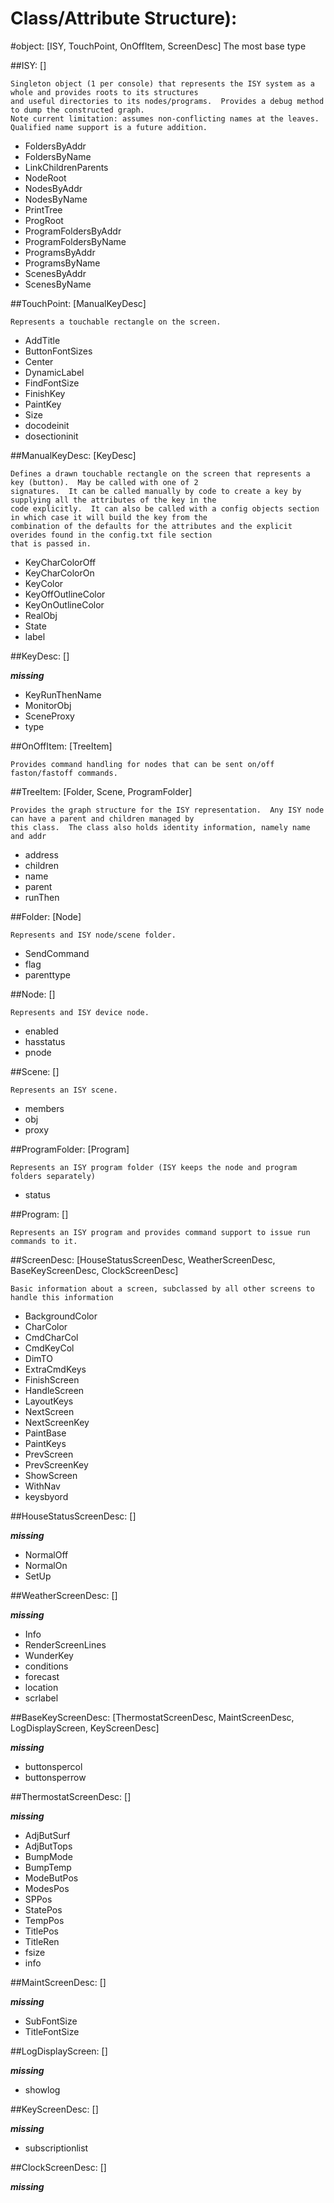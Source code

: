 # Class/Attribute Structure):


#object: [ISY, TouchPoint, OnOffItem, ScreenDesc]
The most base type

##ISY: []

	Singleton object (1 per console) that represents the ISY system as a whole and provides roots to its structures
	and useful directories to its nodes/programs.  Provides a debug method to dump the constructed graph.
	Note current limitation: assumes non-conflicting names at the leaves.  Qualified name support is a future addition.
	
*  FoldersByAddr
*  FoldersByName
*  LinkChildrenParents
*  NodeRoot
*  NodesByAddr
*  NodesByName
*  PrintTree
*  ProgRoot
*  ProgramFoldersByAddr
*  ProgramFoldersByName
*  ProgramsByAddr
*  ProgramsByName
*  ScenesByAddr
*  ScenesByName

##TouchPoint: [ManualKeyDesc]

	Represents a touchable rectangle on the screen.
	
*  AddTitle
*  ButtonFontSizes
*  Center
*  DynamicLabel
*  FindFontSize
*  FinishKey
*  PaintKey
*  Size
*  docodeinit
*  dosectioninit

##ManualKeyDesc: [KeyDesc]

	Defines a drawn touchable rectangle on the screen that represents a key (button).  May be called with one of 2
	signatures.  It can be called manually by code to create a key by supplying all the attributes of the key in the
	code explicitly.  It can also be called with a config objects section in which case it will build the key from the
	combination of the defaults for the attributes and the explicit overides found in the config.txt file section
	that is passed in.
	
*  KeyCharColorOff
*  KeyCharColorOn
*  KeyColor
*  KeyOffOutlineColor
*  KeyOnOutlineColor
*  RealObj
*  State
*  label

##KeyDesc: []

***missing***

*  KeyRunThenName
*  MonitorObj
*  SceneProxy
*  type

##OnOffItem: [TreeItem]

	Provides command handling for nodes that can be sent on/off faston/fastoff commands.
	

##TreeItem: [Folder, Scene, ProgramFolder]

	Provides the graph structure for the ISY representation.  Any ISY node can have a parent and children managed by
	this class.  The class also holds identity information, namely name and addr
	
*  address
*  children
*  name
*  parent
*  runThen

##Folder: [Node]

	Represents and ISY node/scene folder.
	
*  SendCommand
*  flag
*  parenttype

##Node: []

	Represents and ISY device node.
	
*  enabled
*  hasstatus
*  pnode

##Scene: []

	Represents an ISY scene.
	
*  members
*  obj
*  proxy

##ProgramFolder: [Program]

	Represents an ISY program folder (ISY keeps the node and program folders separately)
	
*  status

##Program: []

	Represents an ISY program and provides command support to issue run commands to it.
	

##ScreenDesc: [HouseStatusScreenDesc, WeatherScreenDesc, BaseKeyScreenDesc, ClockScreenDesc]

	Basic information about a screen, subclassed by all other screens to handle this information
	
*  BackgroundColor
*  CharColor
*  CmdCharCol
*  CmdKeyCol
*  DimTO
*  ExtraCmdKeys
*  FinishScreen
*  HandleScreen
*  LayoutKeys
*  NextScreen
*  NextScreenKey
*  PaintBase
*  PaintKeys
*  PrevScreen
*  PrevScreenKey
*  ShowScreen
*  WithNav
*  keysbyord

##HouseStatusScreenDesc: []

***missing***

*  NormalOff
*  NormalOn
*  SetUp

##WeatherScreenDesc: []

***missing***

*  Info
*  RenderScreenLines
*  WunderKey
*  conditions
*  forecast
*  location
*  scrlabel

##BaseKeyScreenDesc: [ThermostatScreenDesc, MaintScreenDesc, LogDisplayScreen, KeyScreenDesc]

***missing***

*  buttonspercol
*  buttonsperrow

##ThermostatScreenDesc: []

***missing***

*  AdjButSurf
*  AdjButTops
*  BumpMode
*  BumpTemp
*  ModeButPos
*  ModesPos
*  SPPos
*  StatePos
*  TempPos
*  TitlePos
*  TitleRen
*  fsize
*  info

##MaintScreenDesc: []

***missing***

*  SubFontSize
*  TitleFontSize

##LogDisplayScreen: []

***missing***

*  showlog

##KeyScreenDesc: []

***missing***

*  subscriptionlist

##ClockScreenDesc: []

***missing***

